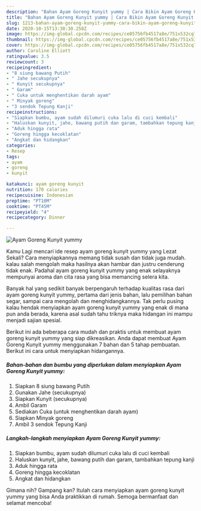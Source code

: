 ```yaml
---
description: "Bahan Ayam Goreng Kunyit yummy | Cara Bikin Ayam Goreng Kunyit yummy Yang Sempurna"
title: "Bahan Ayam Goreng Kunyit yummy | Cara Bikin Ayam Goreng Kunyit yummy Yang Sempurna"
slug: 1213-bahan-ayam-goreng-kunyit-yummy-cara-bikin-ayam-goreng-kunyit-yummy-yang-sempurna
date: 2020-10-15T13:30:30.258Z
image: https://img-global.cpcdn.com/recipes/ce05756fb4517a8e/751x532cq70/ayam-goreng-kunyit-yummy-foto-resep-utama.jpg
thumbnail: https://img-global.cpcdn.com/recipes/ce05756fb4517a8e/751x532cq70/ayam-goreng-kunyit-yummy-foto-resep-utama.jpg
cover: https://img-global.cpcdn.com/recipes/ce05756fb4517a8e/751x532cq70/ayam-goreng-kunyit-yummy-foto-resep-utama.jpg
author: Caroline Elliott
ratingvalue: 3.5
reviewcount: 3
recipeingredient:
- "8 siung bawang Putih"
- " Jahe secukupnya"
- " Kunyit secukupnya"
- " Garam"
- " Cuka untuk menghentikan darah ayam"
- " Minyak goreng"
- "3 sendok Tepung Kanji"
recipeinstructions:
- "Siapkan bumbu, ayam sudah dilumuri cuka lalu di cuci kembali"
- "Haluskan kunyit, jahe, bawang putih dan garam, tambahkan tepung kanji"
- "Aduk hingga rata"
- "Goreng hingga kecoklatan"
- "Angkat dan hidangkan"
categories:
- Resep
tags:
- ayam
- goreng
- kunyit

katakunci: ayam goreng kunyit 
nutrition: 170 calories
recipecuisine: Indonesian
preptime: "PT10M"
cooktime: "PT45M"
recipeyield: "4"
recipecategory: Dinner

---
```



![Ayam Goreng Kunyit yummy](https://img-global.cpcdn.com/recipes/ce05756fb4517a8e/751x532cq70/ayam-goreng-kunyit-yummy-foto-resep-utama.jpg)

Kamu Lagi mencari ide resep ayam goreng kunyit yummy yang Lezat Sekali? Cara menyiapkannya memang tidak susah dan tidak juga mudah. kalau salah mengolah maka hasilnya akan hambar dan justru cenderung tidak enak. Padahal ayam goreng kunyit yummy yang enak selayaknya mempunyai aroma dan cita rasa yang bisa memancing selera kita.

Banyak hal yang sedikit banyak berpengaruh terhadap kualitas rasa dari ayam goreng kunyit yummy, pertama dari jenis bahan, lalu pemilihan bahan segar, sampai cara mengolah dan menghidangkannya. Tak perlu pusing kalau hendak menyiapkan ayam goreng kunyit yummy yang enak di mana pun anda berada, karena asal sudah tahu triknya maka hidangan ini mampu menjadi sajian spesial.




Berikut ini ada beberapa cara mudah dan praktis untuk membuat ayam goreng kunyit yummy yang siap dikreasikan. Anda dapat membuat Ayam Goreng Kunyit yummy menggunakan 7 bahan dan 5 tahap pembuatan. Berikut ini cara untuk menyiapkan hidangannya.

<!--inarticleads1-->

##### Bahan-bahan dan bumbu yang diperlukan dalam menyiapkan Ayam Goreng Kunyit yummy:

1. Siapkan 8 siung bawang Putih
1. Gunakan  Jahe (secukupnya)
1. Siapkan  Kunyit (secukupnya)
1. Ambil  Garam
1. Sediakan  Cuka (untuk menghentikan darah ayam)
1. Siapkan  Minyak goreng
1. Ambil 3 sendok Tepung Kanji




<!--inarticleads2-->

##### Langkah-langkah menyiapkan Ayam Goreng Kunyit yummy:

1. Siapkan bumbu, ayam sudah dilumuri cuka lalu di cuci kembali
1. Haluskan kunyit, jahe, bawang putih dan garam, tambahkan tepung kanji
1. Aduk hingga rata
1. Goreng hingga kecoklatan
1. Angkat dan hidangkan




Gimana nih? Gampang kan? Itulah cara menyiapkan ayam goreng kunyit yummy yang bisa Anda praktikkan di rumah. Semoga bermanfaat dan selamat mencoba!
